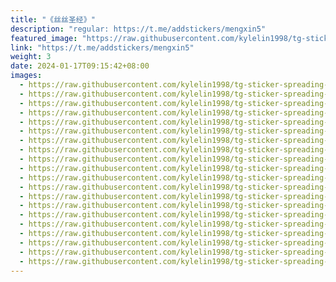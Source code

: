 ```yaml
---
title: "《丝丝圣经》"
description: "regular: https://t.me/addstickers/mengxin5"
featured_image: "https://raw.githubusercontent.com/kylelin1998/tg-sticker-spreading-worldwide-images/main/img/1455904d-6bdb-4a4d-b6e0-2dd15f14c4e3.jpg"
link: "https://t.me/addstickers/mengxin5"
weight: 3
date: 2024-01-17T09:15:42+08:00
images:
  - https://raw.githubusercontent.com/kylelin1998/tg-sticker-spreading-worldwide-images/main/img/1455904d-6bdb-4a4d-b6e0-2dd15f14c4e3.jpg
  - https://raw.githubusercontent.com/kylelin1998/tg-sticker-spreading-worldwide-images/main/img/ff17be1b-a7fb-4943-9b6b-6adff7911380.jpg
  - https://raw.githubusercontent.com/kylelin1998/tg-sticker-spreading-worldwide-images/main/img/e015c696-1d7d-47d0-98e9-de0e2fe550f8.jpg
  - https://raw.githubusercontent.com/kylelin1998/tg-sticker-spreading-worldwide-images/main/img/4816b943-a633-4f68-9efc-e4ebbe40b1e4.jpg
  - https://raw.githubusercontent.com/kylelin1998/tg-sticker-spreading-worldwide-images/main/img/7ad181e2-c10d-4d12-9b58-4282863f00dd.jpg
  - https://raw.githubusercontent.com/kylelin1998/tg-sticker-spreading-worldwide-images/main/img/79243553-ca75-46c0-b5a9-4291e1b140b6.jpg
  - https://raw.githubusercontent.com/kylelin1998/tg-sticker-spreading-worldwide-images/main/img/6d67e2de-7b75-4015-869c-fcf23784c9b4.jpg
  - https://raw.githubusercontent.com/kylelin1998/tg-sticker-spreading-worldwide-images/main/img/3baf3dba-1d46-415f-9f11-a0744c0f28c9.jpg
  - https://raw.githubusercontent.com/kylelin1998/tg-sticker-spreading-worldwide-images/main/img/ca287f5a-8dc2-4d3d-914f-60a500bec755.jpg
  - https://raw.githubusercontent.com/kylelin1998/tg-sticker-spreading-worldwide-images/main/img/26857d70-ea7d-4720-8600-8a96ca9a40de.jpg
  - https://raw.githubusercontent.com/kylelin1998/tg-sticker-spreading-worldwide-images/main/img/fa6a4b92-e971-42e7-8ee4-5dc691e1d6f0.jpg
  - https://raw.githubusercontent.com/kylelin1998/tg-sticker-spreading-worldwide-images/main/img/5dbddce7-5883-4976-9e9a-61cc3429dd57.jpg
  - https://raw.githubusercontent.com/kylelin1998/tg-sticker-spreading-worldwide-images/main/img/7b05f826-7ef6-47ec-af65-25d4f09c04ee.jpg
  - https://raw.githubusercontent.com/kylelin1998/tg-sticker-spreading-worldwide-images/main/img/26abd116-b50b-4538-844a-583c3945fc7a.jpg
  - https://raw.githubusercontent.com/kylelin1998/tg-sticker-spreading-worldwide-images/main/img/6f307492-9167-4294-bd4a-80253c9557dd.jpg
  - https://raw.githubusercontent.com/kylelin1998/tg-sticker-spreading-worldwide-images/main/img/8a1c6a52-22bd-4f45-a15c-fc7dc6fc21f8.jpg
  - https://raw.githubusercontent.com/kylelin1998/tg-sticker-spreading-worldwide-images/main/img/f200f6ac-e256-4b4e-90a0-d690089ed83b.jpg
  - https://raw.githubusercontent.com/kylelin1998/tg-sticker-spreading-worldwide-images/main/img/5a77a69f-82f4-437a-8968-69cfe2973e84.jpg
  - https://raw.githubusercontent.com/kylelin1998/tg-sticker-spreading-worldwide-images/main/img/b5cc6417-52f4-4498-badf-4574c3297511.jpg
  - https://raw.githubusercontent.com/kylelin1998/tg-sticker-spreading-worldwide-images/main/img/039b5e4e-3969-42be-b15e-3d34ea2df02a.jpg
---
```

